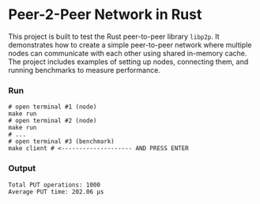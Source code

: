 # Peer-2-Peer Network in Rust

This project is built to test the Rust peer-to-peer library `libp2p`. It demonstrates how to create a simple peer-to-peer network where multiple nodes can communicate with each other using shared in-memory cache. The project includes examples of setting up nodes, connecting them, and running benchmarks to measure performance.

### Run
```shell
# open terminal #1 (node)
make run
# open terminal #2 (node)
make run
# ...
# open terminal #3 (benchmark)
make client # <-------------------- AND PRESS ENTER
```

### Output
```shell
Total PUT operations: 1000
Average PUT time: 202.06 µs
```